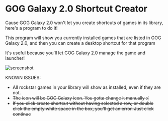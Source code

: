 # GOG Galaxy 2.0 Shortcut Creator

Cause GOG Galaxy 2.0 won't let you create shortcuts of games in its library, here's a program to do it!

This program will show you currently installed games that are listed in GOG Galaxy 2.0, and then you can create a desktop shortcut for that program

It's useful because you'll let GOG Galaxy 2.0 manage the game and launcher!

![screenshot](https://i.imgur.com/LhwVBkp.jpg)

KNOWN ISSUES:

- All rockstar games in your library will show as installed, even if they are not.
- ~~The icon will be GOG Galaxy icon. You gotta change it manually :(~~
- ~~If you click create shortcut without having selected a row, or double click the empty white space in the box, you'll get an error. Just click continue~~
